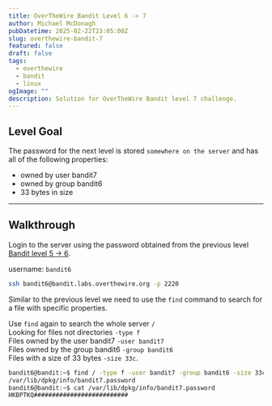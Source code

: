 ```yaml
---
title: OverTheWire Bandit Level 6 -> 7
author: Michael McDonagh
pubDatetime: 2025-02-22T23:05:00Z
slug: overthewire-bandit-7
featured: false
draft: false
tags:
  - overthewire
  - bandit
  - linux
ogImage: ""
description: Solution for OverTheWire Bandit level 7 challenge.
---
```


## Level Goal

The password for the next level is stored `somewhere on the server` and has all of the following properties:

* owned by user bandit7
* owned by group bandit6
* 33 bytes in size

---

## Walkthrough

Login to the server using the password obtained from the previous level [Bandit level 5 -> 6](/posts/overthewire-bandit-6).  

username: `bandit6`  

```bash
ssh bandit6@bandit.labs.overthewire.org -p 2220
```

Similar to the previous level we need to use the `find` command to search for a file with specific properties.  

Use `find` again to search the whole server `/`  
Looking for files not directories `-type f`  
Files owned by the user bandit7 `-user bandit7`  
Files owned by the group bandit6 `-group bandit6`  
Files with a size of 33 bytes `-size 33c`.  

```bash
bandit6@bandit:~$ find / -type f -user bandit7 -group bandit6 -size 33c
/var/lib/dpkg/info/bandit7.password
bandit6@bandit:~$ cat /var/lib/dpkg/info/bandit7.password
HKBPTKQ##########################
```
